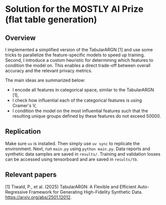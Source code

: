 # Solution for the MOSTLY AI Prize (flat table generation)

## Overview

I implemented a simplified version of the TabularARGN [1] and use some tricks to parallelize the feature-specific models to speed up training. Second, I introduce a custom heuristic for determining which features to condition the model on. This enables a direct trade-off between overall accuracy and the relevant privacy metrics. 

The main ideas are summarized below:

- I encode all features in categorical space, similar to the TabularARGN [1],
- I check how influential each of the categorical features is using Cramer's V,
- I condition the model on the most influential features such that the resulting unique groups defined by these features do not exceed 50000.


## Replication

Make sure `uv` is installed. Then simply use `uv sync` to replicate the environment.
Next, run `main.py` using `python main.py`.
Data reports and synthetic data samples are saved in `results/`.
Training and validation losses can be accessed using tensorboard and are saved in `results/tb`.


## Relevant papers

[1] Tiwald, P., et al. (2025) TabularARGN: A Flexible and Efficient Auto-Regressive Framework for Generating High-Fidelity Synthetic Data. https://arxiv.org/abs/2501.12012.